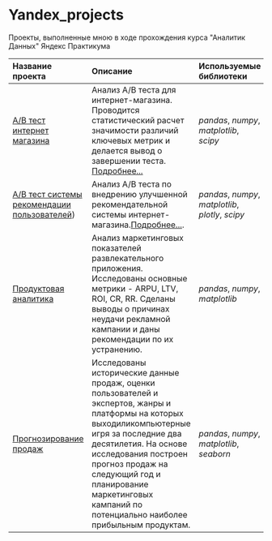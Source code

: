 # Yandex_projects

Проекты, выполненные мною в ходе прохождения курса "Аналитик Данных" Яндекс Практикума

| Название проекта | Описание | Используемые библиотеки | 
| :---------------------- | :---------------------- | :---------------------- |
| [A/B тест интернет магазина](https://github.com/eyungelson/Yandex_projects/blob/main/AB%20Tests/Internet_store_AB_test.ipynb) | Анализ А/В теста для интернет-магазина. Проводится статистический расчет значимости различий ключевых метрик и делается вывод о завершении теста. [Подробнее...](https://github.com/eyungelson/Yandex_projects/blob/main/AB%20Tests/Internet_store_AB.md)| *pandas*, *numpy*, *matplotlib*, *scipy* |
| [A/B тест системы рекомендации пользователей](https://github.com/eyungelson/Yandex_projects/blob/main/AB%20Tests/Recommender_system_AB_test.ipynb)) | Анализ A/B теста по внедрению улучшенной рекомендательной системы интернет-магазина.[Подробнее...](https://github.com/eyungelson/Yandex_projects/blob/main/AB%20Tests/Recommender_system_AB.md).| *pandas*, *numpy*, *matplotlib*, *plotly*, *scipy* |
| [Продуктовая аналитика](product_analytics/Product_analytics.md) | Анализ маркетинговых показателей развлекательного приложения. Исследованы основные метрики - ARPU, LTV, ROI, CR, RR. Сделаны выводы о причинах неудачи рекламной кампании и даны рекомендации по их устранению.| *pandas*, *numpy*, *matplotlib* |
| [Прогнозирование продаж](https://github.com/eyungelson/Yandex_projects/blob/main/videogames/video_games.ipynb) | Исследованы исторические данные продаж, оценки пользователей и экспертов, жанры и платформы на которых выходиликомпьютерные игря за последние два десятилетия. На основе исследования построен прогноз продаж на следующий год и планирование маркетинговых кампаний по потенциально наиболее прибыльным продуктам.| *pandas*, *numpy*, *matplotlib*, *seaborn*|
